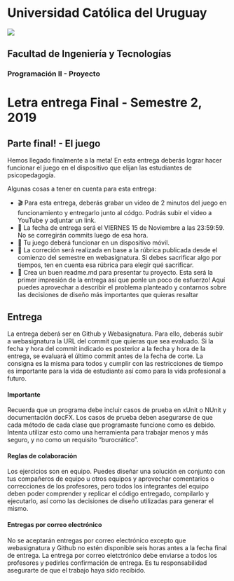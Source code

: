 # Universidad Católica del Uruguay
<img src="https://ucu.edu.uy/sites/all/themes/univer/logo.png"> 

## Facultad de Ingeniería y Tecnologías
### Programación II - Proyecto

# Letra entrega Final - Semestre 2, 2019

## Parte final! - El juego
Hemos llegado finalmente a la meta! En esta entrega deberás lograr hacer funcionar el juego en el dispositivo que elijan las estudiantes de psicopedagogía. 

Algunas cosas a tener en cuenta para esta entrega:
 * :clapper: Para esta entrega, deberás grabar un video de 2 minutos del juego en funcionamiento y entregarlo junto al códgo. Podrás subir el video a YouTube y adjuntar un link.
 * :calendar: La fecha de entrega será el VIERNES 15 de Noviembre a las 23:59:59. No se corregirán commits luego de esa hora.
 * :iphone: Tu juego deberá funcionar en un dispositivo móvil.
 * :pencil: La correción será realizada en base a la rúbrica publicada desde el comienzo del semestre en webasignatura. Si debes sacrificar algo por tiempos, ten en cuenta esa rúbrica para elegir qué sacrificar.
 * :book: Crea un buen readme.md para presentar tu proyecto. Esta será la primer impresión de la entrega así que ponle un poco de esfuerzo! Aquí puedes aprovechar a describir el problema planteado y contarnos sobre las decisiones de diseño más importantes que quieras resaltar

## Entrega
La entrega deberá ser en Github y Webasignatura. Para ello, deberás subir a webasignatura la URL del commit que quieras que sea evaluado. Si la fecha y hora del commit indicado es posterior a la fecha y hora de la entrega, se evaluará el último commit antes de la fecha de corte. La consigna es la misma para todos y cumplir con las restricciones de tiempo es importante para la vida de estudiante así como para la vida profesional a futuro.

#### Importante
Recuerda que un programa debe incluir casos de prueba en xUnit o NUnit y documentación docFX. 
Los casos de prueba deben asegurarse de que cada método de cada clase que programaste funcione como es debido. Intenta utilizar esto como una herramienta para trabajar menos y más seguro, y no como un requisito “burocrático”.

#### Reglas de colaboración
Los ejercicios son en equipo. Puedes diseñar una solución en conjunto con tus compañeros de equipo u otros equipos y aprovechar comentarios o correcciones de los profesores, pero todos los integrantes del equipo deben poder comprender y replicar el código entregado, compilarlo y ejecutarlo, así como las decisiones de diseño utilizadas para generar el mismo. 

#### Entregas por correo electrónico
No se aceptarán entregas por correo electrónico excepto que webasignatura y Github no estén disponible seis horas antes a la fecha final de entrega. La entrega por correo eletctrónico debe enviarse a todos los profesores y pedirles confirmación de entrega. Es tu responsabilidad asegurarte de que el trabajo haya sido recibido.

